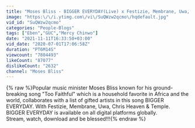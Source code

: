 ```yaml
---
title: "Moses Bliss - BIGGER EVERYDAY(Live) x Festizie, Membrane, Uwa, Chris Heaven & Temple"
image: "https:\/\/i.ytimg.com\/vi\/SuQWzw2qcmo\/hqdefault.jpg"
vid_id: "SuQWzw2qcmo"
categories: "People-Blogs"
tags: ["Eben","GUC","Mercy Chinwo"]
date: "2021-11-11T16:33:50+03:00"
vid_date: "2020-07-01T17:06:58Z"
duration: "PT6M14S"
viewcount: "7804493"
likeCount: "87077"
dislikeCount: "2632"
channel: "Moses Bliss"
---
```

{% raw %}Popular music minister Moses Bliss known for his ground-breaking song &quot;Too Faithful&quot; which is a household favorite in Africa and the world, collaborates with a list of gifted artists in this song BIGGER EVERYDAY. With Festizie, Membrane, Uwa, Chris Heaven &amp; Temple.<br />BIGGER EVERYDAY is available on all digital platforms globally.<br />Stream, watch, download and be blessed!!!{% endraw %}
